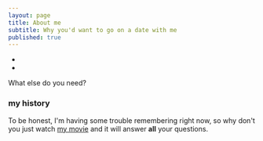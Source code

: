 ```yaml
---
layout: page
title: About me
subtitle: Why you'd want to go on a date with me
published: true
---
```



- 
-

What else do you need?

### my history

To be honest, I'm having some trouble remembering right now, so why don't you just watch [my movie](http://en.wikipedia.org/wiki/The_Princess_Bride_%28film%29) and it will answer **all** your questions.
